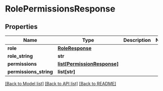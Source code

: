 # RolePermissionsResponse

## Properties
Name | Type | Description | Notes
------------ | ------------- | ------------- | -------------
**role** | [**RoleResponse**](RoleResponse.md) |  | 
**role_string** | **str** |  | 
**permissions** | [**list[PermissionResponse]**](PermissionResponse.md) |  | 
**permissions_string** | **list[str]** |  | 

[[Back to Model list]](../README.md#documentation-for-models) [[Back to API list]](../README.md#documentation-for-api-endpoints) [[Back to README]](../README.md)

